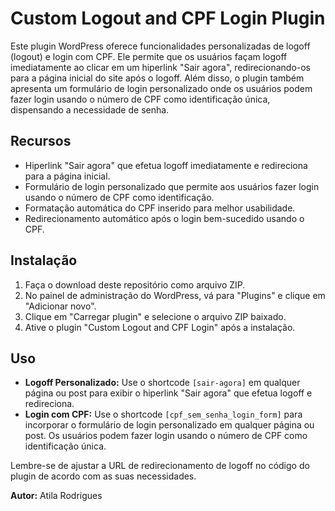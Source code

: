 # Custom Logout and CPF Login Plugin

Este plugin WordPress oferece funcionalidades personalizadas de logoff (logout) e login com CPF. Ele permite que os usuários façam logoff imediatamente ao clicar em um hiperlink "Sair agora", redirecionando-os para a página inicial do site após o logoff. Além disso, o plugin também apresenta um formulário de login personalizado onde os usuários podem fazer login usando o número de CPF como identificação única, dispensando a necessidade de senha.

## Recursos

- Hiperlink "Sair agora" que efetua logoff imediatamente e redireciona para a página inicial.
- Formulário de login personalizado que permite aos usuários fazer login usando o número de CPF como identificação.
- Formatação automática do CPF inserido para melhor usabilidade.
- Redirecionamento automático após o login bem-sucedido usando o CPF.

## Instalação

1. Faça o download deste repositório como arquivo ZIP.
2. No painel de administração do WordPress, vá para "Plugins" e clique em "Adicionar novo".
3. Clique em "Carregar plugin" e selecione o arquivo ZIP baixado.
4. Ative o plugin "Custom Logout and CPF Login" após a instalação.

## Uso

- **Logoff Personalizado:** Use o shortcode `[sair-agora]` em qualquer página ou post para exibir o hiperlink "Sair agora" que efetua logoff e redireciona.
- **Login com CPF:** Use o shortcode `[cpf_sem_senha_login_form]` para incorporar o formulário de login personalizado em qualquer página ou post. Os usuários podem fazer login usando o número de CPF como identificação única.

Lembre-se de ajustar a URL de redirecionamento de logoff no código do plugin de acordo com as suas necessidades.

**Autor:** Atila Rodrigues
